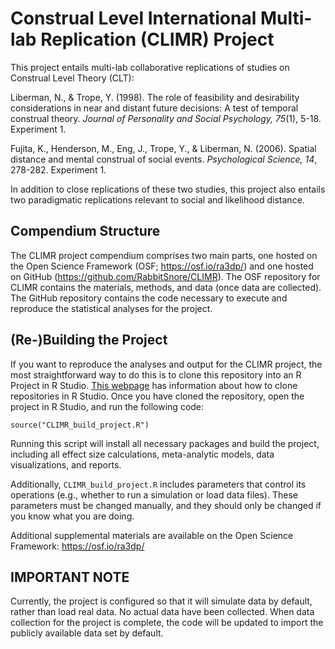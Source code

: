# Construal Level International Multi-lab Replication (CLIMR) Project

This project entails multi-lab collaborative replications of studies on Construal Level Theory (CLT):

Liberman, N., & Trope, Y. (1998). The role of feasibility and desirability considerations in near and distant future decisions: A test of temporal construal theory. _Journal of Personality and Social Psychology, 75_(1), 5-18. Experiment 1. 

Fujita, K., Henderson, M., Eng, J., Trope, Y., & Liberman, N. (2006). Spatial distance and mental construal of social events. _Psychological Science, 14_, 278-282. Experiment 1.

In addition to close replications of these two studies, this project also entails two paradigmatic replications relevant to social and likelihood distance.

## Compendium Structure

The CLIMR project compendium comprises two main parts, one hosted on the Open Science Framework (OSF; https://osf.io/ra3dp/) and one hosted on GitHub (https://github.com/RabbitSnore/CLIMR). The OSF repository for CLIMR contains the materials, methods, and data (once data are collected). The GitHub repository contains the code necessary to execute and reproduce the statistical analyses for the project.

## (Re-)Building the Project

If you want to reproduce the analyses and output for the CLIMR project, the most straightforward way to do this is to clone this repository into an R Project in R Studio. [This webpage](https://resources.github.com/whitepapers/github-and-rstudio/) has information about how to clone repositories in R Studio. Once you have cloned the repository, open the project in R Studio, and run the following code:

```
source("CLIMR_build_project.R")
```

Running this script will install all necessary packages and build the project, including all effect size calculations, meta-analytic models, data visualizations, and reports.

Additionally, `CLIMR_build_project.R` includes parameters that control its operations (e.g., whether to run a simulation or load data files). These parameters must be changed manually, and they should only be changed if you know what you are doing.

Additional supplemental materials are available on the Open Science Framework: https://osf.io/ra3dp/

## IMPORTANT NOTE

Currently, the project is configured so that it will simulate data by default, rather than load real data. No actual data have been collected. When data collection for the project is complete, the code will be updated to import the publicly available data set by default.